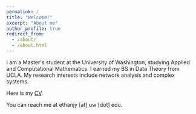 ```yaml
---
permalink: /
title: "Welcome!"
excerpt: "About me"
author_profile: true
redirect_from: 
  - /about/
  - /about.html
---
```


I am a Master's student at the University of Washington, studying Applied and Computational Mathematics. I earned my BS in Data Theory from UCLA. My research interests include network analysis and complex systems.

Here is my <a href="https://github.com/ethanjyoung/ethanjyoung.github.io/raw/master/files/CV.pdf" download>CV</a>.

You can reach me at ethanjy \[at\] uw \[dot\] edu.
